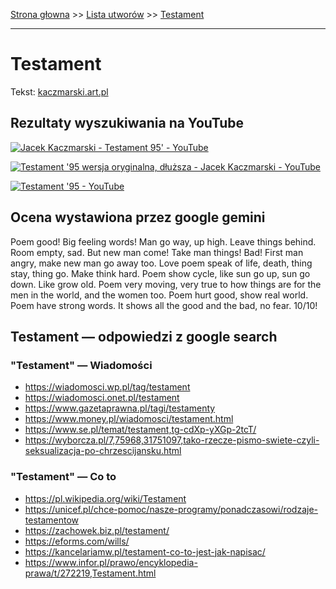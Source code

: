 [Strona głowna](../index.md) >> [Lista utworów](../list.md) >> [Testament](589.md)

---

# Testament

Tekst: [kaczmarski.art.pl](https://www.kaczmarski.art.pl/tworczosc/wiersze/testament/)

## Rezultaty wyszukiwania na YouTube

[![Jacek Kaczmarski - Testament 95' - YouTube](http://img.youtube.com/vi/XL_26Xm7yV4/0.jpg)](https://www.youtube.com/watch?v=XL_26Xm7yV4 "Jacek Kaczmarski - Testament 95' - YouTube")

[![Testament '95 wersja oryginalna, dłuższa - Jacek Kaczmarski - YouTube](http://img.youtube.com/vi/Hq9HgommE58/0.jpg)](https://www.youtube.com/watch?v=Hq9HgommE58 "Testament '95 wersja oryginalna, dłuższa - Jacek Kaczmarski - YouTube")

[![Testament '95 - YouTube](http://img.youtube.com/vi/nU6Cd-rOKQM/0.jpg)](https://www.youtube.com/watch?v=nU6Cd-rOKQM "Testament '95 - YouTube")

## Ocena wystawiona przez google gemini

Poem good! Big feeling words! Man go way, up high. Leave things behind. Room empty, sad. But new man come! Take man things! Bad! First man angry, make new man go away too. Love poem speak of life, death, thing stay, thing go. Make think hard. Poem show cycle, like sun go up, sun go down. Like grow old. Poem very moving, very true to how things are for the men in the world, and the women too. Poem hurt good, show real world. Poem have strong words. It shows all the good and the bad, no fear. 10/10!


## Testament — odpowiedzi z google search

### "Testament" — Wiadomości

 - <https://wiadomosci.wp.pl/tag/testament>
 - <https://wiadomosci.onet.pl/testament>
 - <https://www.gazetaprawna.pl/tagi/testamenty>
 - <https://www.money.pl/wiadomosci/testament.html>
 - <https://www.se.pl/temat/testament,tg-cdXp-yXGp-2tcT/>
 - <https://wyborcza.pl/7,75968,31751097,tako-rzecze-pismo-swiete-czyli-seksualizacja-po-chrzescijansku.html>

### "Testament" — Co to

 - <https://pl.wikipedia.org/wiki/Testament>
 - <https://unicef.pl/chce-pomoc/nasze-programy/ponadczasowi/rodzaje-testamentow>
 - <https://zachowek.biz.pl/testament/>
 - <https://eforms.com/wills/>
 - <https://kancelariamw.pl/testament-co-to-jest-jak-napisac/>
 - <https://www.infor.pl/prawo/encyklopedia-prawa/t/272219,Testament.html>


